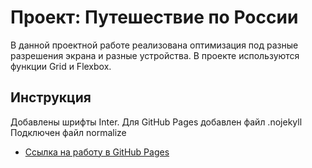 # Проект: Путешествие по России

В данной проектной работе реализована оптимизация под разные разрешения экрана и разные устройства.
В проекте используются функции Grid и Flexbox.
## Инструкция

Добавлены шрифты Inter.
Для GitHub Pages добавлен файл .nojekyll
Подключен файл normalize

* [Ссылка на работу в GitHub Pages](https://ekaterinasoroka.github.io/russian-travel/)


